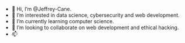 - 👋 Hi, I’m @Jeffrey-Cane.
- 👀 I’m interested in data science, cybersecurity and web development.
- 🌱 I’m currently learning computer science.
- 💞️ I’m looking to collaborate on web development and ethical hacking.
- 📫 

<!---
Jeffrey-Cane/Jeffrey-Cane is a ✨ special ✨ repository because its `README.md` (this file) appears on your GitHub profile.
You can click the Preview link to take a look at your changes.
--->
